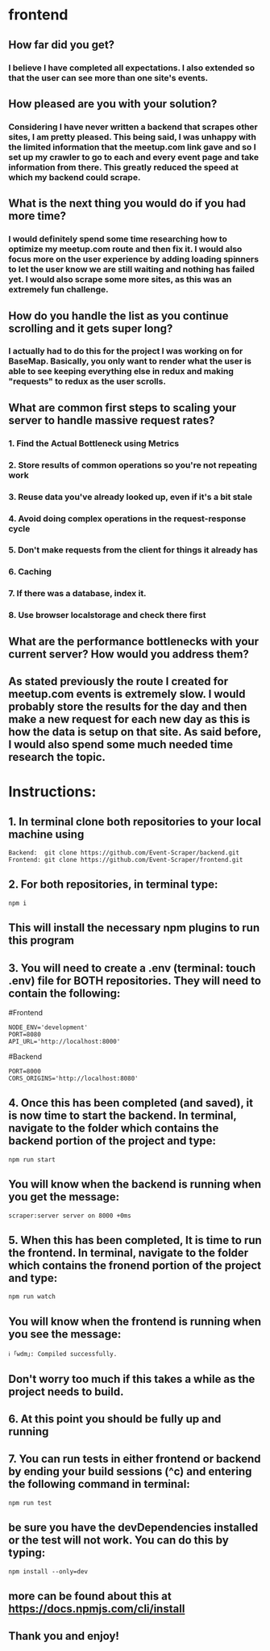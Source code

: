 # frontend

## How far did you get?

### I believe I have completed all expectations. I also extended so that the user can see more than one site's events.

## How pleased are you with your solution?

### Considering I have never written a backend that scrapes other sites, I am pretty pleased. This being said, I was unhappy with the limited information that the meetup.com link gave and so I set up my crawler to go to each and every event page and take information from there. This greatly reduced the speed at which my backend could scrape.

## What is the next thing you would do if you had more time?

### I would definitely spend some time researching how to optimize my meetup.com route and then fix it. I would also focus more on the user experience by adding loading spinners to let the user know we are still waiting and nothing has failed yet. I would also scrape some more sites, as this was an extremely fun challenge.

## How do you handle the list as you continue scrolling and it gets super long?

### I actually had to do this for the project I was working on for BaseMap. Basically, you only want to render what the user is able to see keeping everything else in redux and making "requests" to redux as the user scrolls.

## What are common first steps to scaling your server to handle massive request rates?

### 1. Find the Actual Bottleneck using Metrics

### 2. Store results of common operations so you're not repeating work

### 3. Reuse data you've already looked up, even if it's a bit stale

### 4. Avoid doing complex operations in the request-response cycle

### 5. Don't make requests from the client for things it already has

### 6. Caching

### 7. If there was a database, index it.

### 8. Use browser localstorage and check there first

## What are the performance bottlenecks with your current server? How would you address them?

## As stated previously the route I created for meetup.com events is extremely slow. I would probably store the results for the day and then make a new request for each new day as this is how the data is setup on that site. As said before, I would also spend some much needed time research the topic.

# Instructions:

## 1. In terminal clone both repositories to your local machine using

```
Backend:  git clone https://github.com/Event-Scraper/backend.git
Frontend: git clone https://github.com/Event-Scraper/frontend.git
```

## 2. For both repositories, in terminal type:

```
npm i
```

## This will install the necessary npm plugins to run this program

## 3. You will need to create a .env (terminal: touch .env) file for BOTH repositories. They will need to contain the following:

#Frontend

```
NODE_ENV='development'
PORT=8080
API_URL='http://localhost:8000'
```

#Backend

```
PORT=8000
CORS_ORIGINS='http://localhost:8080'
```

## 4. Once this has been completed (and saved), it is now time to start the backend. In terminal, navigate to the folder which contains the backend portion of the project and type:

```
npm run start
```

## You will know when the backend is running when you get the message:

```
scraper:server server on 8000 +0ms
```

## 5. When this has been completed, It is time to run the frontend. In terminal, navigate to the folder which contains the fronend portion of the project and type:

```
npm run watch
```

## You will know when the frontend is running when you see the message:

```
ℹ ｢wdm｣: Compiled successfully.
```

## Don't worry too much if this takes a while as the project needs to build.

## 6. At this point you should be fully up and running

## 7. You can run tests in either frontend or backend by ending your build sessions (^c) and entering the following command in terminal:

```
npm run test
```

## be sure you have the devDependencies installed or the test will not work. You can do this by typing:

```
npm install --only=dev
```

## more can be found about this at https://docs.npmjs.com/cli/install

## Thank you and enjoy!
